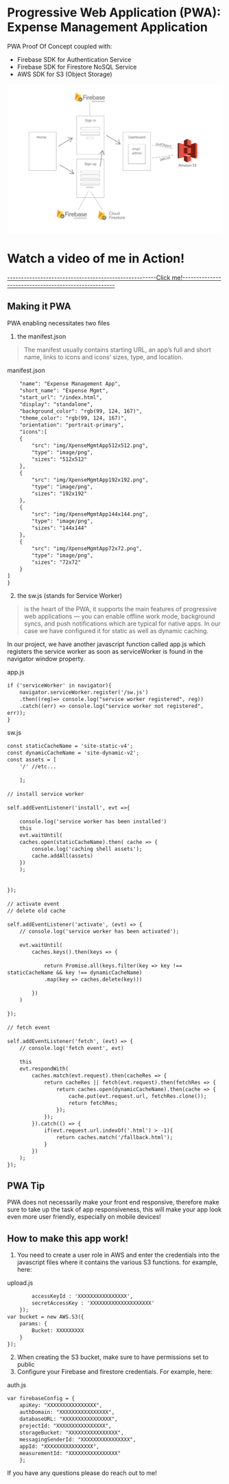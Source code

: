 # Progressive Web Application (PWA): Expense Management Application

PWA Proof Of Concept coupled with:
- Firebase SDK for Authentication Service
- Firebase SDK for Firestore NoSQL Service
- AWS SDK for S3 (Object Storage)

<img src="https://github.com/ahmadsaadat/PWA-Expense-Management-App/blob/master/PWA-Architecture.png" alt="App Structure" />


# Watch a video of me in Action!

[------------------------------------------------------Click me!-----------------------------------------------------](https://youtu.be/v61A6vyIoI0)


## Making it PWA

PWA enabling necessitates two files
1. the manifest.json
>The manifest usually contains starting URL, an app’s
full and short name, links to icons and icons’ sizes, type, and location.

manifest.json
```{
    "name": "Expense Management App",
    "short_name": "Expense Mgmt",
    "start_url": "/index.html",
    "display": "standalone",
    "background_color": "rgb(99, 124, 167)",
    "theme_color": "rgb(99, 124, 167)",
    "orientation": "portrait-primary",
    "icons":[
    {
        "src": "img/XpenseMgmtApp512x512.png",
        "type": "image/png",
        "sizes": "512x512"
    },
    {
        "src": "img/XpenseMgmtApp192x192.png",
        "type": "image/png",
        "sizes": "192x192"
    },    
    {
        "src": "img/XpenseMgmtApp144x144.png",
        "type": "image/png",
        "sizes": "144x144"
    },
    {
        "src": "img/XpenseMgmtApp72x72.png",
        "type": "image/png",
        "sizes": "72x72"
    }
]
}
```


2. the sw.js (stands for Service Worker)
>is the heart of the PWA, it supports the main features of progressive web applications — you can enable offline
work mode, background syncs, and push notifications which are typical for native apps.
In our case we have configured it for static as well as dynamic caching.

In our project, we have another javascript function called app.js which registers the service worker as soon as serviceWorker is found in the navigator window property.

app.js
```
if ('serviceWorker' in navigator){
    navigator.serviceWorker.register('/sw.js')
    .then((reg)=> console.log("service worker registered", reg))
    .catch((err) => console.log("service worker not registered", err));
}
```
sw.js
```
const staticCacheName = 'site-static-v4';
const dynamicCacheName = 'site-dynamic-v2';
const assets = [
    '/' //etc...
    
    ];

// install service worker

self.addEventListener('install', evt =>{

    console.log('service worker has been installed')
    this
    evt.waitUntil(
    caches.open(staticCacheName).then( cache => {
        console.log('caching shell assets');
        cache.addAll(assets)
    })
    );


});

// activate event
// delete old cache

self.addEventListener('activate', (evt) => {
    // console.log('service worker has been activated');

    evt.waitUntil(
        caches.keys().then(keys => {

            return Promise.all(keys.filter(key => key !== staticCacheName && key !== dynamicCacheName)
            .map(key => caches.delete(key)))

        })
    )
    
});

// fetch event

self.addEventListener('fetch', (evt) => {
    // console.log('fetch event', evt)

    this
    evt.respondWith(
        caches.match(evt.request).then(cacheRes => {
            return cacheRes || fetch(evt.request).then(fetchRes => {
                return caches.open(dynamicCacheName).then(cache => {
                    cache.put(evt.request.url, fetchRes.clone());
                    return fetchRes;
                });
            });
        }).catch(() => {
            if(evt.request.url.indexOf('.html') > -1){
                return caches.match('/fallback.html');  
            }
        })
    );
});

```


## PWA Tip

PWA does not necessarily make your front end responsive, therefore make sure to take up the task of app responsiveness, this will make your app look even more user friendly, especially on mobile devices!


## How to make this app work!

1) You need to create a user role in AWS and enter the credentials into the javascript files where it contains the various S3 functions. for example, here:

upload.js

```AWS.config.update({
        accessKeyId : 'XXXXXXXXXXXXXXXX',
        secretAccessKey : 'XXXXXXXXXXXXXXXXXXXX'
    });
var bucket = new AWS.S3({
    params: {
        Bucket: XXXXXXXXX
    }
});
```
2) When creating the S3 bucket, make sure to have permissions set to public
2) Configure your Firebase and firestore credentials. For example, here:

auth.js

```
var firebaseConfig = {
    apiKey: "XXXXXXXXXXXXXXXX",
    authDomain: "XXXXXXXXXXXXXXXX",
    databaseURL: "XXXXXXXXXXXXXXXX",
    projectId: "XXXXXXXXXXXXXXXX",
    storageBucket: "XXXXXXXXXXXXXXXX",
    messagingSenderId: "XXXXXXXXXXXXXXXX",
    appId: "XXXXXXXXXXXXXXXX",
    measurementId: "XXXXXXXXXXXXXXXX"
    };
```

If you have any questions please do reach out to me!

